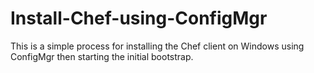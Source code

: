 # Install-Chef-using-ConfigMgr
This is a simple process for installing the Chef client on Windows using ConfigMgr then starting the initial bootstrap.
